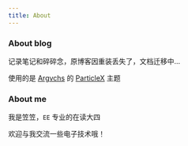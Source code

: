 ```yaml
---
title: About
---
```


### About blog

记录笔记和碎碎念，原博客因重装丢失了，文档迁移中...

使用的是 [Argvchs](https://argvchs.netlify.app/) 的 [ParticleX](https://github.com/theme-particlex/hexo-theme-particlex) 主题

### About me

我是笠笠，`EE` 专业的在读大四

欢迎与我交流一些电子技术哦！
